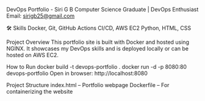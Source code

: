DevOps Portfolio - Siri G B
 Computer Science Graduate | DevOps Enthusiast
 Email: sirigb25@gmail.com

🛠 Skills
Docker, Git, GitHub Actions
CI/CD, AWS EC2
Python, HTML, CSS

 Project Overview
This portfolio site is built with Docker and hosted using NGINX. It showcases my DevOps skills and is deployed locally or can be hosted on AWS EC2.

 How to Run
docker build -t devops-portfolio .
docker run -d -p 8080:80 devops-portfolio
Open in browser: http://localhost:8080

 Project Structure
index.html – Portfolio webpage
Dockerfile – For containerizing the website
